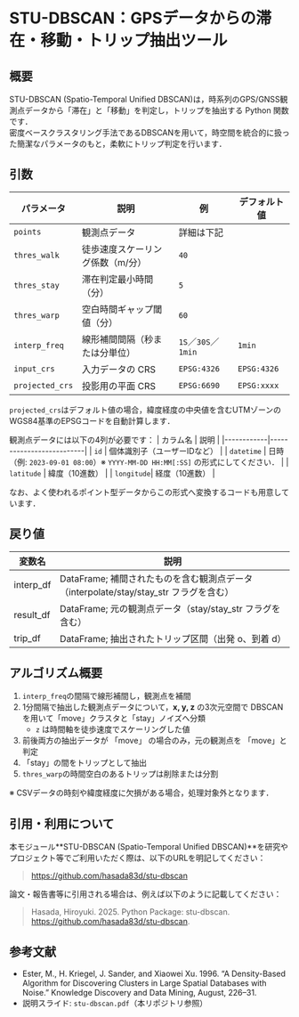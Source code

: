 # STU-DBSCAN：GPSデータからの滞在・移動・トリップ抽出ツール

## 概要

STU-DBSCAN (Spatio-Temporal Unified DBSCAN)は，時系列のGPS/GNSS観測点データから「滞在」と「移動」を判定し，トリップを抽出する Python 関数です．  
密度ベースクラスタリング手法であるDBSCANを用いて，時空間を統合的に扱った簡潔なパラメータのもと，柔軟にトリップ判定を行います．

## 引数

| パラメータ       | 説明                                                 | 例                | デフォルト値     |
|------------------|------------------------------------------------------|-------------------|------------------|
| `points`         | 観測点データ                                         | 詳細は下記        |                  |
| `thres_walk`     | 徒歩速度スケーリング係数（m/分）                     | `40`              |                  |
| `thres_stay`     | 滞在判定最小時間（分）                               | `5`               |                  |
| `thres_warp`     | 空白時間ギャップ閾値（分）                           | `60`              |                  |
| `interp_freq`    | 線形補間間隔（秒または分単位）                       | `1S`／`30S`／`1min` | `1min`         |
| `input_crs`      | 入力データの CRS                                     | `EPSG:4326`       | `EPSG:4326`      |
| `projected_crs`  | 投影用の平面 CRS                                     | `EPSG:6690`       | `EPSG:xxxx`      |

 `projected_crs`はデフォルト値の場合，緯度経度の中央値を含むUTMゾーンのWGS84基準のEPSGコードを自動計算します．

観測点データには以下の4列が必要です：
| カラム名   | 説明                     |
|------------|--------------------------|
| `id`       | 個体識別子（ユーザーIDなど） |
| `datetime` | 日時（例: `2023-09-01 08:00`）※ `YYYY-MM-DD HH:MM[:SS]` の形式にしてください． |
| `latitude` | 緯度（10進数）            |
| `longitude`| 経度（10進数）            |

なお、よく使われるポイント型データからこの形式へ変換するコードも用意しています．

## 戻り値

| 変数名      | 説明                                      |
|-------------|-------------------------------------------|
| interp_df   | DataFrame; 補間されたものを含む観測点データ（interpolate/stay/stay_str フラグを含む）      |
| result_df   | DataFrame; 元の観測点データ（stay/stay_str フラグを含む）                |
| trip_df     | DataFrame; 抽出されたトリップ区間（出発 o、到着 d）                      |


## アルゴリズム概要

1. `interp_freq`の間隔で線形補間し，観測点を補間
2. 1分間隔で抽出した観測点データについて，**x, y, z** の3次元空間で DBSCAN を用いて「move」クラスタと「stay」ノイズへ分類
   - `z` は時間軸を徒歩速度でスケーリングした値
3. 前後両方の抽出データが 「move」 の場合のみ，元の観測点を 「move」と判定
4. 「stay」の間をトリップとして抽出
5. `thres_warp`の時間空白のあるトリップは削除または分割

※ CSVデータの時刻や緯度経度に欠損がある場合，処理対象外となります．

## 引用・利用について

本モジュール**STU-DBSCAN (Spatio-Temporal Unified DBSCAN)**を研究やプロジェクト等でご利用いただく際は、以下のURLを明記してください：

> https://github.com/hasada83d/stu-dbscan

論文・報告書等に引用される場合は、例えば以下のように記載してください：

> Hasada, Hiroyuki. 2025. Python Package: stu-dbscan. https://github.com/hasada83d/stu-dbscan.

## 参考文献

- Ester, M., H. Kriegel, J. Sander, and Xiaowei Xu. 1996. “A Density-Based Algorithm for Discovering Clusters in Large Spatial Databases with Noise.” Knowledge Discovery and Data Mining, August, 226–31.
- 説明スライド: `stu-dbscan.pdf`（本リポジトリ参照）
